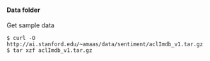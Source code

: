 #### Data folder

Get sample data
```shell
$ curl -O http://ai.stanford.edu/~amaas/data/sentiment/aclImdb_v1.tar.gz
$ tar xzf aclImdb_v1.tar.gz
```